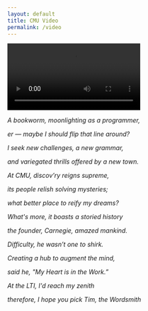 ```yaml
---
layout: default
title: CMU Video
permalink: /video
---
```


<video id="special-video" controls autoplay name="media">
	<source src="https://timschott.com/images/opn.mp4" type="video/mp4">
</video>

<br>

<p id ="poem-para"><i>A bookworm, moonlighting as a programmer,</i></p>
<p id ="poem-para"><i>er — maybe I should flip that line around?</i></p>
<p id ="poem-para"><i>I seek new challenges, a new grammar,</i></p>
<p id ="poem-para"><i>and variegated thrills offered by a new town.</i></p>
<p id ="poem-para"><i>At CMU, discov’ry reigns supreme,</i></p>
<p id ="poem-para"><i>its people relish solving mysteries;</i></p>
<p id ="poem-para"><i>what better place to reify my dreams?</i></p>
<p id ="poem-para"><i>What's more, it boasts a storied history</i></p>
<p id ="poem-para"><i>the founder, Carnegie, amazed mankind.</i></p>
<p id ="poem-para"><i>Difficulty, he wasn’t one to shirk.</i></p>
<p id ="poem-para"><i>Creating a hub to augment the mind,</i></p>
<p id ="poem-para"><i>said he, "My Heart is in the Work.”</i></p>
<p id ="poem-para"><i>At the LTI, I'd reach my zenith</i></p>
<p id ="poem-para"><i>therefore, I hope you pick Tim, the Wordsmith</i></p>